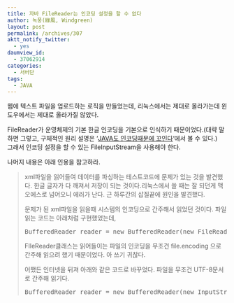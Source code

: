 ```yaml
---
title: 자바 FileReader는 인코딩 설정을 할 수 없다
author: 녹풍(綠風, Windgreen)
layout: post
permalink: /archives/307
aktt_notify_twitter:
  - yes
daumview_id:
  - 37062914
categories:
  - 서버단
tags:
  - JAVA
---
```

웹에 텍스트 파일을 업로드하는 로직을 만들었는데, 리눅스에서는 제대로 올라가는데 윈도우에서는 제대로 올라가질 않았다.

FileReader가 운영체제의 기본 한글 인코딩을 기본으로 인식하기 때문이었다.(대략 말하면 그렇고, 구체적인 원리 설명은 &#8216;[JAVA도 인코딩때문에 꼬인다][1]&#8216;에서 볼 수 있다.)  
그래서 인코딩 설정을 할 수 있는 FileInputStream을 사용해야 한다.

나머지 내용은 아래 인용을 참고하라.

> xml파일을 읽어들여 데이터를 파싱하는 테스트코드에 문제가 있는 것을 발견했다. 한글 글자가 다 깨져서 저장이 되는 것이다.리눅스에서 쓸 때는 잘 되던게 맥오에스로 넘어오니 에러가 난다. 근 하루간의 삽질끝에 원인을 발견했다.
> 
> 문제가 된 xml파일을 읽을때 시스템의 인코딩으로 간주해서 읽었던 것이다. 파일 읽는 코드는 아래처럼 구현했었는데,
> 
> <pre class="brush:java">BufferedReader reader = new BufferedReader(new FileReader(filepath));</pre>
> 
> FIleReader클래스는 읽어들이는 파일의 인코딩을 무조건 file.encoding 으로 간주해 읽으려 했기 때문이었다. 아 쓰기 귀찮다.
> 
> 어쨌든 인터넷을 뒤져 아래와 같은 코드로 바꾸었다. 파일을 무조건 UTF-8문서로 간주해 읽기다.
> 
> <pre class="brush:java">BufferedReader reader = new BufferedReader(new InputStreamReader(new FileInputStream(filepath),"UTF8"));</pre>

 [1]: http://psg9.egloos.com/1131327